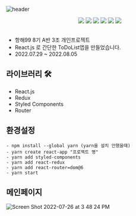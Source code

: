 ![header](https://capsule-render.vercel.app/api?type=waving&text=MyToDoList&color=auto&height=200&animation=scaleIn)

<div align=center> 
<img src="https://img.shields.io/badge/React.js-F7DF1E?style=for-the-badge&logo=react&logoColor=#3776AB"/>
<img src="https://img.shields.io/badge/Styled_Components-000000?style=for-the-badge&logo=react&logoColor=#3776AB"/>
<img src="https://img.shields.io/badge/Redux-F7DF1E?style=for-the-badge&logo=redux&logoColor=#1572B6"/>
<img src="https://img.shields.io/badge/javascript-red?style=for-the-badge&logo=javascript&logoColor=black"/>
<img src="https://img.shields.io/badge/HTML5-008000?style=for-the-badge&logo=HTML5&logoColor=#E34F26"/>
<img src="https://img.shields.io/badge/CSS3-blue?style=for-the-badge&logo=css3&logoColor=#1572B6"/>
</div>
<br>   


- 항해99 8기 A반 3조 개인프로젝트 
- React.js 로 간단한 ToDoList앱을 만들었습니다. 
- 2022.07.29 ~ 2022.08.05

## 라이브러리 🛠
- React.js
- Redux
- Styled Components
- Router

## 환경설정
```
- npm install --global yarn (yarn을 설치 안했을때)
- yarn create react-app "프로젝트 명"
- yarn add styled-components
- yarn add react-redux
- yarn add react-router=dom@6
- yarn start
```
##

## 메인페이지
![Screen Shot 2022-07-26 at 3 48 24 PM](https://user-images.githubusercontent.com/26310384/180941666-f6e2e573-eee3-480d-8aad-72cc66433008.png)
